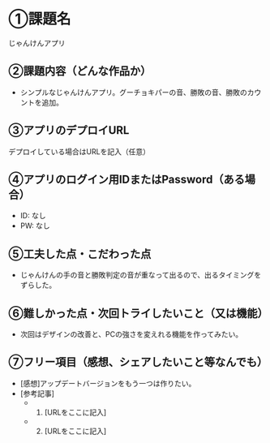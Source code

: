 # ①課題名
じゃんけんアプリ

## ②課題内容（どんな作品か）
- シンプルなじゃんけんアプリ。グーチョキパーの音、勝敗の音、勝敗のカウントを追加。

## ③アプリのデプロイURL
デプロイしている場合はURLを記入（任意）

## ④アプリのログイン用IDまたはPassword（ある場合）
- ID: なし
- PW: なし

## ⑤工夫した点・こだわった点
- じゃんけんの手の音と勝敗判定の音が重なって出るので、出るタイミングをずらした。

## ⑥難しかった点・次回トライしたいこと（又は機能）
- 次回はデザインの改善と、PCの強さを変えれる機能を作ってみたい。

## ⑦フリー項目（感想、シェアしたいこと等なんでも）
- [感想]アップデートバージョンをもう一つは作りたい。
- [参考記事]
  - 1. [URLをここに記入]
  - 2. [URLをここに記入]






